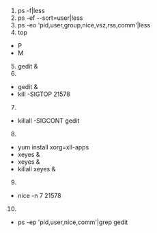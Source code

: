 1. ps -f|less
2. ps -ef --sort=user|less
3. ps -eo 'pid,user,group,nice,vsz,rss,comm'|less
4. top
 * P
 * M
5. gedit &
6.
 * gedit &
 * kill -SIGTOP 21578
7.
 * killall -SIGCONT gedit
8.
 * yum install xorg=xll-apps
 * xeyes &
 * xeyes &
 * killall xeyes &
9.
 * nice -n 7 21578
10.
 * ps -ep 'pid,user,nice,comm'|grep gedit
